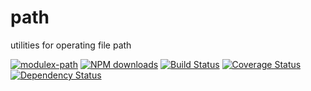 # path

utilities for operating file path

[![modulex-path](https://nodei.co/npm/modulex-path.png)](https://npmjs.org/package/modulex-path)
[![NPM downloads](http://img.shields.io/npm/dm/modulex-path.svg)](https://npmjs.org/package/modulex-path)
[![Build Status](https://secure.travis-ci.org/modulex/path.png?branch=master)](https://travis-ci.org/modulex/path)
[![Coverage Status](https://img.shields.io/coveralls/modulex/path.svg)](https://coveralls.io/r/modulex/path?branch=master)
[![Dependency Status](https://gemnasium.com/modulex/path.png)](https://gemnasium.com/modulex/modulex-path)
